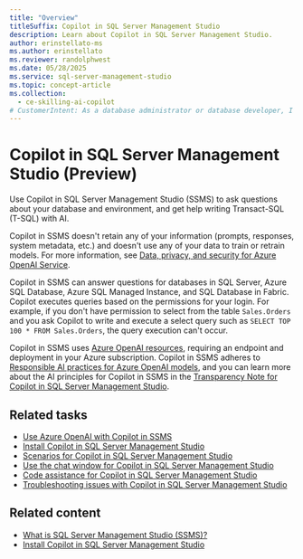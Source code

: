 ```yaml
---
title: "Overview"
titleSuffix: Copilot in SQL Server Management Studio
description: Learn about Copilot in SQL Server Management Studio.
author: erinstellato-ms
ms.author: erinstellato
ms.reviewer: randolphwest
ms.date: 05/28/2025
ms.service: sql-server-management-studio
ms.topic: concept-article
ms.collection:
  - ce-skilling-ai-copilot
# CustomerIntent: As a database administrator or database developer, I want to understand how to use Copilot in SQL Server Management Studio.
---
```

# Copilot in SQL Server Management Studio (Preview)

Use Copilot in SQL Server Management Studio (SSMS) to ask questions about your database and environment, and get help writing Transact-SQL (T-SQL) with AI.

Copilot in SSMS doesn't retain any of your information (prompts, responses, system metadata, etc.) and doesn't use any of your data to train or retrain models. For more information, see [Data, privacy, and security for Azure OpenAI Service](/legal/cognitive-services/openai/data-privacy).

Copilot in SSMS can answer questions for databases in SQL Server, Azure SQL Database, Azure SQL Managed Instance, and SQL Database in Fabric. Copilot executes queries based on the permissions for your login. For example, if you don't have permission to select from the table `Sales.Orders` and you ask Copilot to write and execute a select query such as `SELECT TOP 100 * FROM Sales.Orders`, the query execution can't occur.

Copilot in SSMS uses [Azure OpenAI resources](use-azure-openai-with-copilot-in-ssms.md), requiring an endpoint and deployment in your Azure subscription. Copilot in SSMS adheres to [Responsible AI practices for Azure OpenAI models](/legal/cognitive-services/openai/overview), and you can learn more about the AI principles for Copilot in SSMS in the [Transparency Note for Copilot in SQL Server Management Studio](/legal/sql/ssms/transparency-note-copilot).

## Related tasks

- [Use Azure OpenAI with Copilot in SSMS](use-azure-openai-with-copilot-in-ssms.md)
- [Install Copilot in SQL Server Management Studio](copilot-in-ssms-install.md)
- [Scenarios for Copilot in SQL Server Management Studio](copilot-in-ssms-scenarios.md)
- [Use the chat window for Copilot in SQL Server Management Studio](copilot-in-ssms-chat.md)
- [Code assistance for Copilot in SQL Server Management Studio](copilot-in-ssms-code-assistance.md)
- [Troubleshooting issues with Copilot in SQL Server Management Studio](copilot-in-ssms-troubleshooting.md)

## Related content

- [What is SQL Server Management Studio (SSMS)?](../sql-server-management-studio-ssms.md)
- [Install Copilot in SQL Server Management Studio](copilot-in-ssms-install.md)
